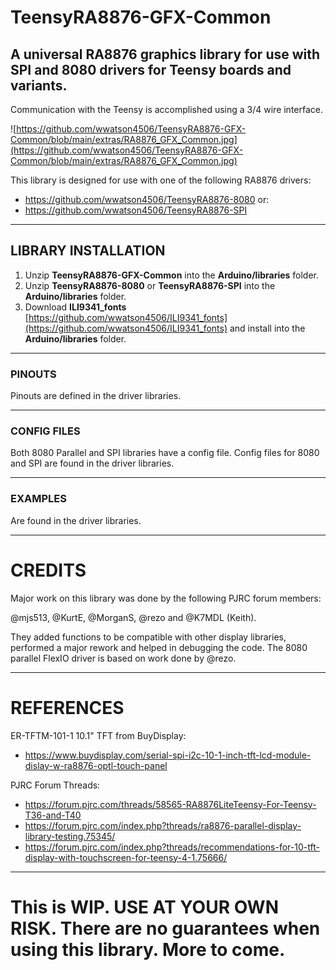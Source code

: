 # TeensyRA8876-GFX-Common
## A universal RA8876 graphics library for use with SPI and 8080 drivers for Teensy boards and variants.

Communication with the Teensy is accomplished using a 3/4 wire interface.

![https://github.com/wwatson4506/TeensyRA8876-GFX-Common/blob/main/extras/RA8876_GFX_Common.jpg](https://github.com/wwatson4506/TeensyRA8876-GFX-Common/blob/main/extras/RA8876_GFX_Common.jpg)

This library is designed for use  with one of the following RA8876 drivers:

- https://github.com/wwatson4506/TeensyRA8876-8080
or:
- https://github.com/wwatson4506/TeensyRA8876-SPI

***
## LIBRARY INSTALLATION
1. Unzip **TeensyRA8876-GFX-Common** into the **Arduino/libraries**  folder.
2. Unzip **TeensyRA8876-8080** or **TeensyRA8876-SPI** into the **Arduino/libraries** folder.
3. Download **ILI9341_fonts** [https://github.com/wwatson4506/ILI9341_fonts](https://github.com/wwatson4506/ILI9341_fonts) and install into the **Arduino/libraries** folder.
***

### PINOUTS
Pinouts are defined in the driver libraries.
***
### CONFIG FILES
Both 8080 Parallel and SPI libraries have a config file.
Config files for 8080 and SPI are found in the driver libraries.
***

### EXAMPLES
Are found in the driver libraries.
***

# CREDITS
Major work on this library was done by the following PJRC forum members:

@mjs513, @KurtE, @MorganS, @rezo and @K7MDL (Keith).

They added functions to be compatible with other display libraries, performed a major rework and helped in debugging the code. The 8080 parallel FlexIO driver is based on work done by @rezo.

***

# REFERENCES
ER-TFTM-101-1 10.1" TFT from BuyDisplay:
- https://www.buydisplay.com/serial-spi-i2c-10-1-inch-tft-lcd-module-dislay-w-ra8876-optl-touch-panel

PJRC Forum Threads:
- https://forum.pjrc.com/threads/58565-RA8876LiteTeensy-For-Teensy-T36-and-T40
- https://forum.pjrc.com/index.php?threads/ra8876-parallel-display-library-testing.75345/
- https://forum.pjrc.com/index.php?threads/recommendations-for-10-tft-display-with-touchscreen-for-teensy-4-1.75666/
***

# This is WIP.  USE AT YOUR OWN RISK.  There are no guarantees when using this library. More to come.
